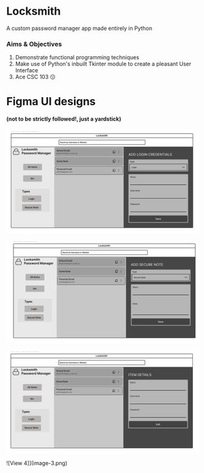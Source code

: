 # Locksmith 
A custom password manager app made entirely in Python

### Aims & Objectives
1. Demonstrate functional programming techniques
2. Make use of Python's inbuilt Tkinter module to create a pleasant User Interface
3. Ace CSC 103 😗


# Figma UI designs
#### (not to be strictly followed!, just a yardstick)
![View 1](image.png)

![View 2](image-1.png)

![View 3](image-2.png)

![View 4]](image-3.png)